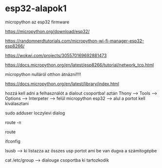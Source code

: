 # esp32-alapok1

micropython az esp32 firmware

https://micropython.org/download/esp32/

https://randomnerdtutorials.com/micropython-wi-fi-manager-esp32-esp8266/

https://wokwi.com/projects/305570169692881473

https://docs.micropython.org/en/latest/esp8266/tutorial/network_tcp.html


micropython nulláról otthon átnázni!!!!

https://docs.micropython.org/en/latest/library/index.html


hozzá kell adni a felhasználót a dialout csoportba!
aztán Thony --> Tools --> Options --> Interpeter --> felül micropython esp32 --> alul a portot kell kiválasztani

sudo adduser loczylevi dialog

route -n

route

ifconfig

lsusb --> ki listazza az összes usp portot ami be van dugva a számitogépbe

cat /etc/group    --> dialouge csoportba ki tartozkodik
